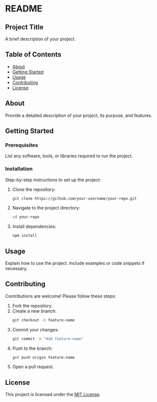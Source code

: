 # README

## Project Title
A brief description of your project.

## Table of Contents
- [About](#about)
- [Getting Started](#getting-started)
- [Usage](#usage)
- [Contributing](#contributing)
- [License](#license)

## About
Provide a detailed description of your project, its purpose, and features.

## Getting Started
### Prerequisites
List any software, tools, or libraries required to run the project.

### Installation
Step-by-step instructions to set up the project:
1. Clone the repository:  
    ```bash
    git clone https://github.com/your-username/your-repo.git
    ```
2. Navigate to the project directory:  
    ```bash
    cd your-repo
    ```
3. Install dependencies:  
    ```bash
    npm install
    ```

## Usage
Explain how to use the project. Include examples or code snippets if necessary.

## Contributing
Contributions are welcome! Please follow these steps:
1. Fork the repository.
2. Create a new branch:  
    ```bash
    git checkout -b feature-name
    ```
3. Commit your changes:  
    ```bash
    git commit -m "Add feature-name"
    ```
4. Push to the branch:  
    ```bash
    git push origin feature-name
    ```
5. Open a pull request.

## License
This project is licensed under the [MIT License](LICENSE).

